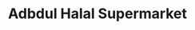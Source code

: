 ---
title: "Adbdul Halal Supermarket"
url: /edinburgh/adbdul-halal-supermarket/
shop: Lebensmittel
---